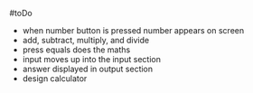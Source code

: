 #toDo
* when number button is pressed number appears on screen
* add, subtract, multiply, and divide
* press equals does the maths
 * input moves up into the input section
 * answer displayed in output section
* design calculator
